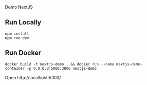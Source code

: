 Demo NextJS

## Run Locally

```
npm install
npm run dev
```

## Run Docker

```
docker build -t nextjs-demo . && docker run --name nextjs-demo-container -p 0.0.0.0:5000:3000 nextjs-demo
```

Open http://localhost:5000/
